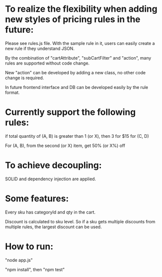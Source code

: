 # To realize the flexibility when adding new styles of pricing rules in the future:
Please see rules.js file. With the sample rule in it, users can easily create a new rule if they understand JSON.

By the combination of "cartAttribute", "subCartFilter" and "action", many rules are supported without code change.

New "action" can be developed by adding a new class, no other code change is required.

In future frontend interface and DB can be developed easily by the rule format.

# Currently support the following rules:

if total quantity of (A, B) is greater than 1 (or X), then 3 for $15 for (C, D)

For (A, B), from the second (or X) item, get 50% (or X%) off

# To achieve decoupling:
SOLID and dependency injection are applied.

# Some features:
Every sku has categoryId and qty in the cart.

Discount is calculated to sku level. So if a sku gets multiple discounts from multiple rules, the largest discount can be used.

# How to run:
"node app.js"

"npm install", then "npm test"
